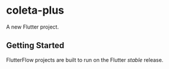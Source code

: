 # coleta-plus

A new Flutter project.

## Getting Started

FlutterFlow projects are built to run on the Flutter _stable_ release.

